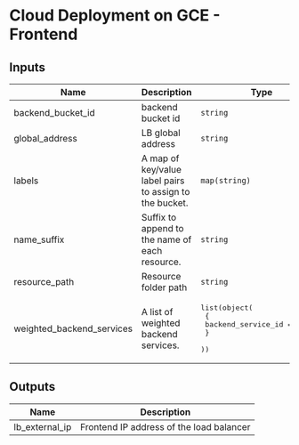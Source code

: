 # Cloud Deployment on GCE - Frontend

<!-- BEGINNING OF PRE-COMMIT-TERRAFORM DOCS HOOK -->
## Inputs

| Name | Description | Type | Default | Required |
|------|-------------|------|---------|:--------:|
| backend\_bucket\_id | backend bucket id | `string` | n/a | yes |
| global\_address | LB global address | `string` | n/a | yes |
| labels | A map of key/value label pairs to assign to the bucket. | `map(string)` | n/a | yes |
| name\_suffix | Suffix to append to the name of each resource. | `string` | n/a | yes |
| resource\_path | Resource folder path | `string` | n/a | yes |
| weighted\_backend\_services | A list of weighted backend services. | <pre>list(object(<br>    {<br>      backend_service_id = string<br>    }<br>  ))</pre> | n/a | yes |

## Outputs

| Name | Description |
|------|-------------|
| lb\_external\_ip | Frontend IP address of the load balancer |

<!-- END OF PRE-COMMIT-TERRAFORM DOCS HOOK -->
